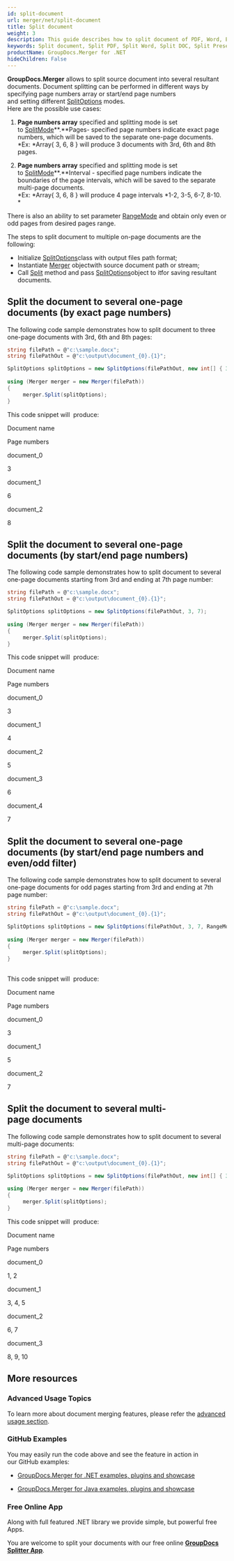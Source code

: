 ```yaml
---
id: split-document
url: merger/net/split-document
title: Split document
weight: 3
description: This guide describes how to split document of PDF, Word, Excel, PowerPoint and many other formats into several resultant documents using GroupDocs.Merger API.
keywords: Split document, Split PDF, Split Word, Split DOC, Split Presentation, Split Excel
productName: GroupDocs.Merger for .NET
hideChildren: False
---
```

**GroupDocs.Merger** allows to split source document into several resultant documents. Document splitting can be performed in different ways by specifying page numbers array or start/end page numbers and setting different [SplitOptions](https://apireference.groupdocs.com/net/merger/groupdocs.merger.domain.options/splitoptions) modes.  
Here are the possible use cases:

1.  **Page numbers array** specified and splitting mode is set to [SplitMode](https://apireference.groupdocs.com/net/merger/groupdocs.merger.domain.options/splitmode)**.**Pages\- specified page numbers indicate exact page numbers, which will be saved to the separate one-page documents.  
    *Ex: *Array{ 3, 6, 8 } will produce 3 documents with 3rd, 6th and 8th pages.
    
2.  **Page numbers array** specified and splitting mode is set to [SplitMode](https://apireference.groupdocs.com/net/merger/groupdocs.merger.domain.options/splitmode)**.**Interval \- specified page numbers indicate the boundaries of the page intervals, which will be saved to the separate multi-page documents.  
    *Ex: *Array{ 3, 6, 8 } will produce 4 page intervals *1-2, 3-5, 6-7, 8-10.  
    *
    

  

There is also an ability to set parameter [RangeMode](https://apireference.groupdocs.com/net/merger/groupdocs.merger.domain.options/rangemode) and obtain only even or odd pages from desired pages range.  
  
The steps to split document to multiple on-page documents are the following:

*   Initialize [SplitOptions](https://apireference.groupdocs.com/net/merger/groupdocs.merger.domain.options/splitoptions)class with output files path format;
*   Instantiate [Merger](https://apireference.groupdocs.com/net/merger/groupdocs.merger/merger) objectwith source document path or stream;
*   Call [Split](https://apireference.groupdocs.com/net/merger/groupdocs.merger/merger/methods/split) method and pass [SplitOptions](https://apireference.groupdocs.com/net/merger/groupdocs.merger.domain.options/splitoptions)object to itfor saving resultant documents.

## Split the document to several one-page documents (by exact page numbers)

The following code sample demonstrates how to split document to three one-page documents with 3rd, 6th and 8th pages:

```csharp
string filePath = @"c:\sample.docx";
string filePathOut = @"c:\output\document_{0}.{1}";

SplitOptions splitOptions = new SplitOptions(filePathOut, new int[] { 3, 6, 8 });
           
using (Merger merger = new Merger(filePath))
{
     merger.Split(splitOptions);
}  
```

This code snippet will  produce:

Document name

Page numbers

document\_0

3

document\_1

6

document\_2

8

## Split the document to several one-page documents (by start/end page numbers)

The following code sample demonstrates how to split document to several one-page documents starting from 3rd and ending at 7th page number:

```csharp
string filePath = @"c:\sample.docx";
string filePathOut = @"c:\output\document_{0}.{1}";

SplitOptions splitOptions = new SplitOptions(filePathOut, 3, 7);
           
using (Merger merger = new Merger(filePath))
{
     merger.Split(splitOptions);
}  
```

This code snippet will  produce:

Document name

Page numbers

document\_0

3

document\_1

4

document\_2

5

document\_3     

6

document\_4  

7

## Split the document to several one-page documents (by start/end page numbers and even/odd filter)

The following code sample demonstrates how to split document to several one-page documents for odd pages starting from 3rd and ending at 7th page number:

```csharp
string filePath = @"c:\sample.docx";
string filePathOut = @"c:\output\document_{0}.{1}";

SplitOptions splitOptions = new SplitOptions(filePathOut, 3, 7, RangeMode.OddPages);
           
using (Merger merger = new Merger(filePath))
{
     merger.Split(splitOptions);
}  
 
```

This code snippet will  produce:

Document name

Page numbers

document\_0

3

document\_1

5

document\_2

7

## Split the document to several multi-page documents

The following code sample demonstrates how to split document to several multi-page documents:

```csharp
string filePath = @"c:\sample.docx";
string filePathOut = @"c:\output\document_{0}.{1}";

SplitOptions splitOptions = new SplitOptions(filePathOut, new int[] { 3, 6, 8 }, SplitMode.Interval);
           
using (Merger merger = new Merger(filePath))
{
     merger.Split(splitOptions);
}  
```

This code snippet will  produce:

Document name

Page numbers

document\_0

1, 2

document\_1

3, 4, 5

document\_2

6, 7

document\_3

8, 9, 10

## More resources

### Advanced Usage Topics 

To learn more about document merging features, please refer the [advanced usage section](Advanced%2Busage.html).

### GitHub Examples 

You may easily run the code above and see the feature in action in our GitHub examples:

*   [GroupDocs.Merger for .NET examples, plugins and showcase](https://github.com/groupdocs-merger/GroupDocs.Merger-for-.NET)
    
*   [GroupDocs.Merger for Java examples, plugins and showcase](https://github.com/groupdocs-merger/GroupDocs.Merger-for-Java)
    

### Free Online App 

Along with full featured .NET library we provide simple, but powerful free Apps.

You are welcome to split your documents with our free online **[GroupDocs Splitter App](https://products.groupdocs.app/splitter)**.
